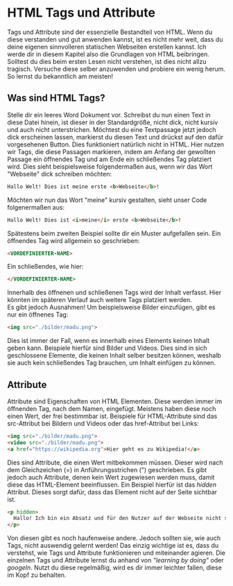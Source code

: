 # HTML Tags und Attribute

Tags und Attribute sind der essenzielle Bestandteil von HTML. Wenn du diese verstanden und gut anwenden kannst, ist es nicht mehr weit, dass du deine eigenen sinnvolleren statischen Webseiten erstellen kannst. Ich werde dir in diesem Kapitel also die Grundlagen von HTML beibringen. Solltest du dies beim ersten Lesen nicht verstehen, ist dies nicht allzu tragisch. Versuche diese selber anzuwenden und probiere ein wenig herum. So lernst du bekanntlich am meisten!

## Was sind HTML Tags?
Stelle dir ein leeres Word Dokument vor. Schreibst du nun einen Text in diese Datei hinein, ist dieser in der Standardgröße, nicht dick, nicht kursiv und auch nicht unterstrichen. Möchtest du eine Textpassage jetzt jedoch dick erscheinen lassen, markierst du diesen Text und drückst auf den dafür vorgesehenen Button. Dies funktioniert natürlich nicht in HTML. Hier nutzen wir Tags, die diese Passagen markieren, indem am Anfang der gewollten Passage ein öffnendes Tag und am Ende ein schließendes Tag platziert wird. Dies sieht beispielsweise folgendermaßen aus, wenn wir das Wort "Webseite" dick schreiben möchten:
```html
Hallo Welt! Dies ist meine erste <b>Webseite</b>!
```
Möchten wir nun das Wort "meine" kursiv gestalten, sieht unser Code folgenermaßen aus:
```html
Hallo Welt! Dies ist <i>meine</i> erste <b>Webseite</b>!
```
Spätestens beim zweiten Beispiel sollte dir ein Muster aufgefallen sein. Ein öffnendes Tag wird allgemein so geschrieben:
```html
<VORDEFINIERTER-NAME>
```
Ein schließendes, wie hier:
```html
</VORDEFINIERTER-NAME>
```
Innerhalb des öffnenen und schließenen Tags wird der Inhalt verfasst. Hier könnten im späteren Verlauf auch weitere Tags platziert werden.<br>
Es gibt jedoch Ausnahmen! Um beispielsweise Bilder einzufügen, gibt es nur ein öffnenes Tag:
```html
<img src="./bilder/madu.png">
```
Dies ist immer der Fall, wenn es innerhalb eines Elements keinen Inhalt geben kann. Beispiele hierfür sind Bilder und Videos. Dies sind in sich geschlossene Elemente, die keinen Inhalt selber besitzen können, weshalb sie auch kein schließendes Tag brauchen, um Inhalt einfügen zu können.
## Attribute
Attribute sind Eigenschaften von HTML Elementen. Diese werden immer im öffnenden Tag, nach dem Namen, eingefügt. Meistens haben diese noch einen Wert, der frei bestimmbar ist. Beispiele für HTML-Attribute sind das src-Attribut bei Bildern und Videos oder das href-Attribut bei Links:
```html
<img src="./bilder/madu.png">
<video src="./bilder/madu.png">
<a href="https://wikipedia.org">Hier geht es zu Wikipedia!</a>
```
Dies sind Attribute, die einen Wert mitbekommen müssen. Dieser wird nach dem Gleichzeichen (=) in Anführungsstrichen (") geschrieben. Es gibt jedoch auch Attribute, denen kein Wert zugewiesen werden muss, damit diese das HTML-Element beeinflussen. Ein Beispiel hierfür ist das _hidden_ Attribut. Dieses sorgt dafür, dass das Element nicht auf der Seite sichtbar ist.
```html
<p hidden>
  Hallo! Ich bin ein Absatz und für den Nutzer auf der Webseite nicht sichtbar!
</p>
```
Von diesen gibt es noch haufenweise andere. Jedoch sollten sie, wie auch Tags, nicht auswendig gelernt werden! Das einzig wichtige ist es, dass du verstehst, wie Tags und Attribute funktionieren und miteinander agieren. Die einzelnen Tags und Attribute lernst du anhand von _"learning by doing"_ oder _googeln_. Nutzt du diese regelmäßig, wird es dir immer leichter fallen, diese im Kopf zu behalten.